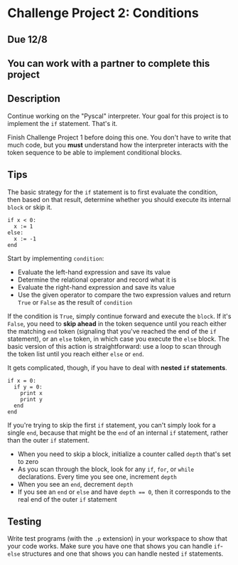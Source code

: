 # Challenge Project 2: Conditions

## Due 12/8

## You can work with a partner to complete this project

## Description

Continue working on the "Pyscal" interpreter. Your goal for this project is to implement the `if` statement. That's it.

Finish Challenge Project 1 before doing this one. You don't have to write that much code, but you **must** understand how the interpreter interacts with the token sequence to be able to implement conditional blocks.

## Tips

The basic strategy for the `if` statement is to first evaluate the condition, then based on that result, determine whether you should execute its internal `block` or skip it. 

```
if x < 0:
  x := 1
else:
  x := -1
end
```

Start by implementing `condition`:

  - Evaluate the left-hand expression and save its value
  - Determine the relational operator and record what it is
  - Evaluate the right-hand expression and save its value
  - Use the given operator to compare the two expression values and return `True` or `False` as the result of `condition`

If the condition is `True`, simply continue forward and execute the `block`. If it's `False`, you need to **skip ahead** in the token sequence until you reach either the matching `end` token (signaling that you've reached the end of the `if` statement), or an `else` token, in which case you execute the `else` block. The basic version of this action is straightforward: use a loop to scan through the token list until you reach either `else` or `end`.

It gets complicated, though, if you have to deal with **nested `if` statements**.

```
if x = 0:
  if y = 0:
    print x
    print y
  end
end
```

If you're trying to skip the first `if` statement, you can't simply look for a single `end`, because that might be the `end` of an internal `if` statement, rather than the outer `if` statement.

- When you need to skip a block, initialize a counter called `depth` that's set to zero
- As you scan through the block, look for any `if`, `for`, or `while` declarations. Every time you see one, increment `depth`
- When you see an `end`, decrement `depth`
- If you see an `end` or `else` and have `depth == 0`, then it corresponds to the real end of the outer `if` statement

## Testing

Write test programs (with the `.p` extension) in your workspace to show that your code works. Make sure you have one that shows you can handle `if`-`else` structures and one that shows you can handle nested `if` statements.
